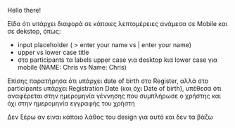 Hello there!

Είδα ότι υπάρχει διαφορά σε κάποιες λεπτομέρειες ανάμεσα σε Mobile και σε dekstop, όπως:

- input placeholder ( > enter your name vs | enter your name)
- upper vs lower case title
- στο participants τα labels upper case για desktop kια lower case για mobile (NAME: Chris vs Name: Chris)

Επίσης παρατήρησα ότι υπάρχει date of birth στο Register, αλλά στο participants υπάρχει Registration Date (και όχι Date of birth),
υπέθεσα ότι αναφέρεται στην ημερομηνία γέννησης που συμπλήρωσε ο χρήστης και όχι στην ημερομηνία εγγραφής του χρήστη

Δεν ξέρω αν είναι κάποιο λάθος του design για αυτό και δεν τα βάζω

